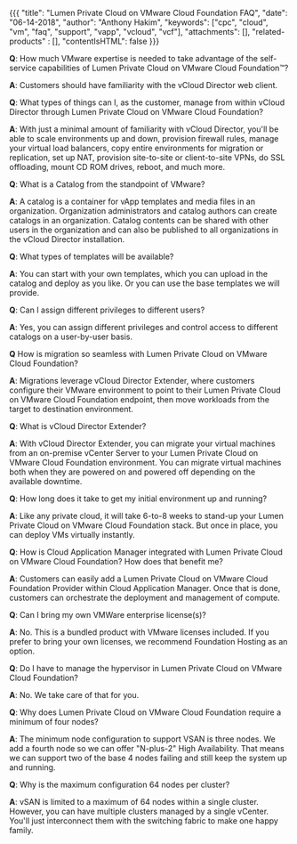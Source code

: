 {{{
 "title": "Lumen Private Cloud on VMware Cloud Foundation FAQ",
 "date": "06-14-2018",
 "author": "Anthony Hakim",
 "keywords": ["cpc", "cloud", "vm", "faq", "support", "vapp", "vcloud", "vcf"],
"attachments": [],
 "related-products" : [],
 "contentIsHTML": false
 }}}


**Q**: How much VMware expertise is needed to take advantage of the self-service capabilities of Lumen Private Cloud on VMware Cloud Foundation™?

**A**: Customers should have familiarity with the vCloud Director web client.

**Q**: What types of things can I, as the customer, manage from within vCloud Director through Lumen Private Cloud on VMware Cloud Foundation?

**A**: With just a minimal amount of familiarity with vCloud Director, you'll be able to scale  environments up and down, provision firewall rules, manage your virtual load balancers, copy entire environments for migration or replication, set up NAT, provision site-to-site or client-to-site VPNs, do SSL offloading, mount CD ROM drives, reboot, and much more.

**Q**: What is a Catalog from the standpoint of VMware?

**A**: A catalog is a container for vApp templates and media files in an organization. Organization administrators and catalog authors can create catalogs in an organization. Catalog contents can be shared with other users in the organization and can also be published to all organizations in the vCloud Director installation.

**Q**: What types of templates will be available?

**A**: You can start with your own templates, which you can upload in the catalog and deploy as you like. Or you can use the base templates we will provide.

**Q**: Can I assign different privileges to different users?

**A**: Yes, you can assign different privileges and control access to different catalogs on a user-by-user basis.

**Q** How is migration so seamless with Lumen Private Cloud on VMware Cloud Foundation?

**A**: Migrations leverage vCloud Director Extender, where customers configure their VMware environment to point to their Lumen Private Cloud on VMware Cloud Foundation endpoint, then move workloads from the target to destination environment.

**Q**: What is vCloud Director Extender?

**A**: With vCloud Director Extender, you can migrate your virtual machines from an on-premise vCenter Server to your Lumen Private Cloud on VMware Cloud Foundation environment. You can migrate virtual machines both when they are powered on and powered off depending on the available downtime.

**Q**: How long does it take to get my initial environment up and running?

**A**: Like any private cloud, it will take 6-to-8 weeks to stand-up your Lumen Private Cloud on VMware Cloud Foundation stack. But once in place, you can deploy VMs virtually instantly.

**Q**: How is Cloud Application Manager integrated with Lumen Private Cloud on VMware Cloud Foundation? How does that benefit me?

**A**: Customers can easily add a Lumen Private Cloud on VMware Cloud Foundation Provider within Cloud Application Manager. Once that is done, customers can orchestrate the deployment and management of compute.

**Q**: Can I bring my own VMWare enterprise license(s)?

**A**: No. This is a bundled product with VMware licenses included. If you prefer to bring your own licenses, we recommend Foundation Hosting as an option.

**Q**: Do I have to manage the hypervisor in Lumen Private Cloud on VMware Cloud Foundation?

**A**: No. We take care of that for you.

**Q**: Why does Lumen Private Cloud on VMware Cloud Foundation require a minimum of four nodes?

**A**: The minimum node configuration to support VSAN is three nodes. We add a fourth node so we can offer "N-plus-2" High Availability. That means we can support two of the base 4 nodes failing and still keep the system up and running.

**Q**: Why is the maximum configuration 64 nodes per cluster?

**A**: vSAN is limited to a maximum of 64 nodes within a single cluster. However, you can have multiple clusters managed by a single vCenter. You'll just interconnect them with the switching fabric to make one happy family.
